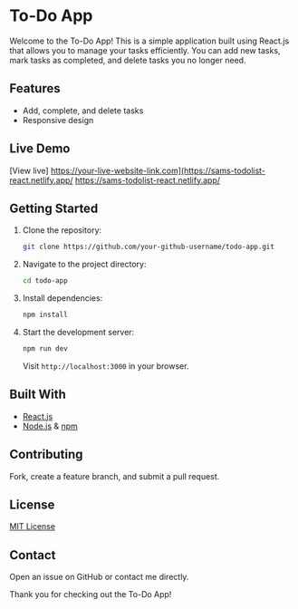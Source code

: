 # To-Do App

Welcome to the To-Do App! This is a simple application built using React.js that allows you to manage your tasks efficiently. You can add new tasks, mark tasks as completed, and delete tasks you no longer need.

## Features
- Add, complete, and delete tasks
- Responsive design

## Live Demo
[View live] https://your-live-website-link.com](https://sams-todolist-react.netlify.app/
https://sams-todolist-react.netlify.app/

## Getting Started
1. Clone the repository:
    ```bash
    git clone https://github.com/your-github-username/todo-app.git
    ```
2. Navigate to the project directory:
    ```bash
    cd todo-app
    ```
3. Install dependencies:
    ```bash
    npm install
    ```
4. Start the development server:
    ```bash
    npm run dev
    ```
   Visit `http://localhost:3000` in your browser.

## Built With
- [React.js](https://react.dev/)
- [Node.js](https://nodejs.org/) & [npm](https://www.npmjs.com/)

## Contributing
Fork, create a feature branch, and submit a pull request.

## License
[MIT License](LICENSE)

## Contact
Open an issue on GitHub or contact me directly.

Thank you for checking out the To-Do App!
